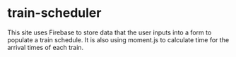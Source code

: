 # train-scheduler
This site uses Firebase to store data that the user inputs into a form to populate a train schedule. It is also using moment.js to calculate time for the arrival times of each train.
